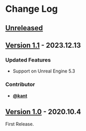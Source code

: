 <!-- markdownlint-disable MD024 -->

# Change Log

## [Unreleased](https://github.com/nutti/UE4-BlueprintToRSTDoc/compare/v1.1...main)

<!-- markdownlint-disable-next-line MD013 -->
## [Version 1.1](https://github.com/nutti/UE4-BlueprintToRSTDoc/compare/v1.0...v1.1) - 2023.12.13

### Updated Features

* Support on Unreal Engine 5.3

### Contributor

* [**@kant**](https://github.com/kant)

<!-- markdownlint-disable-next-line MD013 -->
## [Version 1.0](https://github.com/nutti/UE4-BlueprintToRSTDoc/compare/2f03fa3ea3ae692582b6cd976aee2ec35c1c8719...v1.0) - 2020.10.4

First Release.
